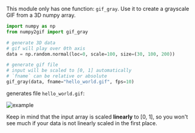 This module only has one function: `gif_gray`. Use it to create a grayscale GIF
from a 3D numpy array. 

```python
import numpy as np
from numpy2gif import gif_gray

# generate 3D data
# gif will play over 0th axis
data = np.random.normal(loc=0, scale=100, size=(30, 100, 200))

# generate gif file
# input will be scaled to [0, 1] automatically
# `fname` can be relative or absolute
gif_gray(data, fname="hello_world.gif", fps=10)
```

generates file `hello_world.gif`:

![example](https://github.com/clemisch/numpy2gif/assets/5190547/e53bf41e-0357-4bfa-bf82-224dfebba6fd)




Keep in mind that the input array is scaled **linearly** to [0, 1], so you 
won't see much if your data is not linearly scaled in the first place.

